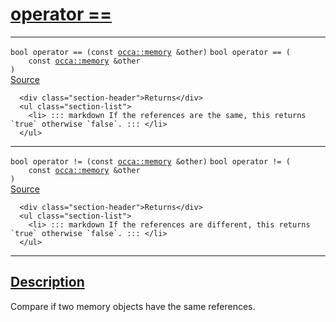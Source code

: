 
<h1 id="operator ==">
 <a href="#/api/memory/operator_equals" class="anchor">
   <span>operator ==</span>
  </a>
</h1>

<div class="signature">

<hr>

  <div class="definition-container">
    <div class="definition">
      <code class="desktop-only"><span class="token keyword">bool</span> operator == (<span class="token keyword">const</span> <a href="#/api/memory/">occa::memory</a> &amp;other)</code>
      <code class="mobile-only"><span class="token keyword">bool</span> operator == (
    <span class="token keyword">const</span> <a href="#/api/memory/">occa::memory</a> &amp;other
)</code>
      <div class="flex-spacing"></div>
      <a href="https://github.com/libocca/occa/blob/6d155d0c/include/occa/core/memory.hpp#L260" target="_blank">Source</a>
    </div>
    <div class="description">

      <div class="section-header">Returns</div>
      <ul class="section-list">
        <li> ::: markdown If the references are the same, this returns `true` otherwise `false`. ::: </li>
      </ul>
</div>
  </div>

<hr>

  <div class="definition-container">
    <div class="definition">
      <code class="desktop-only"><span class="token keyword">bool</span> operator != (<span class="token keyword">const</span> <a href="#/api/memory/">occa::memory</a> &amp;other)</code>
      <code class="mobile-only"><span class="token keyword">bool</span> operator != (
    <span class="token keyword">const</span> <a href="#/api/memory/">occa::memory</a> &amp;other
)</code>
      <div class="flex-spacing"></div>
      <a href="https://github.com/libocca/occa/blob/6d155d0c/include/occa/core/memory.hpp#L273" target="_blank">Source</a>
    </div>
    <div class="description">

      <div class="section-header">Returns</div>
      <ul class="section-list">
        <li> ::: markdown If the references are different, this returns `true` otherwise `false`. ::: </li>
      </ul>
</div>
  </div>

  <hr>
</div>


<h2 id="description">
 <a href="#/api/memory/operator_equals?id=description" class="anchor">
   <span>Description</span>
  </a>
</h2>

Compare if two memory objects have the same references.
